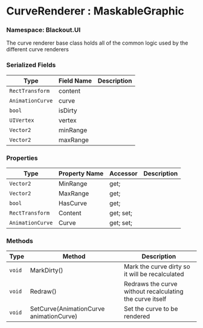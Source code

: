 # CurveRenderer : MaskableGraphic
### Namespace: Blackout.UI


The curve renderer base class holds all of the common logic used by the different curve renderers


 ### Serialized Fields

 | Type | Field Name | Description |
| --- | --- | --- |
| `RectTransform` | content |  |
| `AnimationCurve` | curve |  |
| `bool` | isDirty |  |
| `UIVertex` | vertex |  |
| `Vector2` | minRange |  |
| `Vector2` | maxRange |  |


 ### Properties
| Type | Property Name | Accessor | Description |
| --- | --- | --- | --- |
 | `Vector2` | MinRange | get;  |  |
 | `Vector2` | MaxRange | get;  |  |
 | `bool` | HasCurve | get;  |  |
 | `RectTransform` | Content | get; set;  |  |
 | `AnimationCurve` | Curve | get; set;  |  |

 ### Methods
| Type | Method | Description |
| --- | --- | --- |
| `void` | MarkDirty() | Mark the curve dirty so it will be recalculated |
| `void` | Redraw() | Redraws the curve without recalculating the curve itself |
| `void` | SetCurve(AnimationCurve animationCurve) | Set the curve to be rendered |
